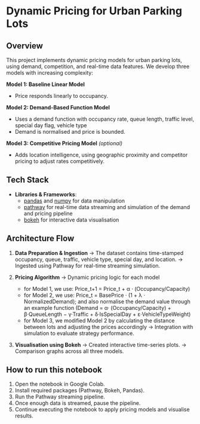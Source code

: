 # Dynamic Pricing for Urban Parking Lots

## Overview
This project implements dynamic pricing models for urban parking lots, using demand, competition, and real-time data features.
We develop three models with increasing complexity:

**Model 1: Baseline Linear Model**
- Price responds linearly to occupancy.

**Model 2: Demand-Based Function Model**
- Uses a demand function with occupancy rate, queue length, traffic level, special day flag, vehicle type
- Demand is normalised and price is bounded.

**Model 3: Competitive Pricing Model** *(optional)*
- Adds location intelligence, using geographic proximity and competitor pricing to adjust rates competitively.

## Tech Stack
- **Libraries & Frameworks**:
  - [pandas](https://pandas.pydata.org/) and  [numpy](https://numpy.org/) for data manipulation
  - [pathway](https://pathway.com/) for real-time data streaming and simulation of the demand and pricing pipeline
  - [bokeh](https://bokeh.org/) for interactive data visualisation
 
## Architecture Flow
1. **Data Preparation & Ingestion**
-> The dataset contains time-stamped occupancy, queue, traffic, vehicle type, special day, and location.
-> Ingested using Pathway for real-time streaming simulation.

2. **Pricing Algorithm**
-> Dynamic pricing logic for each model
   - for Model 1, we use: Price_t+1 = Price_t + α · (Occupancy/Capacity)
   - for Model 2, we use: Price_t = BasePrice · (1 + λ · NormalizedDemand); and also normalise the demand value through an example function (Demand = α· (Occupancy/Capacity) + β·QueueLength − γ·Traffic + δ·IsSpecialDay + ε·VehicleTypeWeight)
   - for Model 3, we modified Model 2 by calculating the distance between lots and adjusting the prices accordingly
-> Integration with simulation to evaluate strategy performance.

3. **Visualisation using Bokeh**
-> Created interactive time-series plots.
-> Comparison graphs across all three models.

## How to run this notebook
1. Open the notebook in Google Colab.
2. Install required packages (Pathway, Bokeh, Pandas).
3. Run the Pathway streaming pipeline.
4. Once enough data is streamed, pause the pipeline.
5. Continue executing the notebook to apply pricing models and visualise results.
